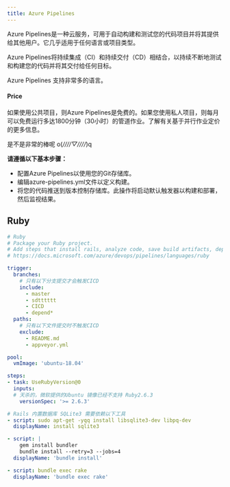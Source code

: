 ```yaml
---
title: Azure Pipelines
---
```


Azure Pipelines是一种云服务，可用于自动构建和测试您的代码项目并将其提供给其他用户。它几乎适用于任何语言或项目类型。

Azure Pipelines将持续集成（CI）和持续交付（CD）相结合，以持续不断地测试和构建您的代码并将其交付给任何目标。

Azure Pipelines 支持非常多的语言。

#### Price

如果使用公共项目，则Azure Pipelines是免费的。如果您使用私人项目，则每月可以免费运行多达1800分钟（30小时）的管道作业。了解有关基于并行作业定价的更多信息。

是不是非常的棒呢 o(*////▽////*)q

**请遵循以下基本步骤：**

- 配置Azure Pipelines以使用您的Git存储库。
- 编辑azure-pipelines.yml文件以定义构建。
- 将您的代码推送到版本控制存储库。此操作将启动默认触发器以构建和部署，然后监视结果。


## Ruby

```yaml
# Ruby
# Package your Ruby project.
# Add steps that install rails, analyze code, save build artifacts, deploy, and more:
# https://docs.microsoft.com/azure/devops/pipelines/languages/ruby

trigger:
  branches:
    # 只有以下分支提交才会触发CICD
    include:
      - master
      - sdtttttt
      - CICD
      - depend*
  paths:
    # 只有以下文件提交时不触发CICD
    exclude:
      - README.md
      - appveyor.yml

pool:
  vmImage: 'ubuntu-18.04'

steps:
- task: UseRubyVersion@0
  inputs:
  # 天杀的，微软提供的Ubuntu 镜像已经不支持 Ruby2.6.3
    versionSpec: '>= 2.6.3'

# Rails 内置数据库 SQLite3 需要依赖以下工具
- script: sudo apt-get -yqq install libsqlite3-dev libpq-dev
  displayName: install sqlite3

- script: |
    gem install bundler
    bundle install --retry=3 --jobs=4
  displayName: 'bundle install'

- script: bundle exec rake
  displayName: 'bundle exec rake'
```

